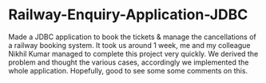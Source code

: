 # Railway-Enquiry-Application-JDBC
Made a JDBC application to book the tickets &amp; manage the cancellations of a railway booking system. It took us around 1 week, me and my colleague Nikhil Kumar managed to complete this project very quickly. We derived the problem and thought the various cases, accordingly we implemented the whole application. Hopefully, good to see some some comments on this.
